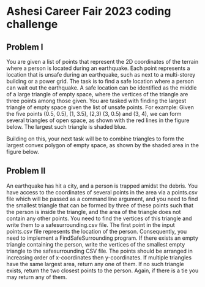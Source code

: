 # Ashesi Career Fair 2023 coding challenge


## Problem I
You are given a list of points that represent the 2D coordinates of the terrain where a person is located during an earthquake. Each point represents
a location that is unsafe during an earthquake, such as next to a multi-storey building or a power grid. The task is to find a safe location where a 
person can wait out the earthquake. A safe location can be identified as the middle of a large triangle of empty space, where the vertices of the 
triangle are three points among those given. You are tasked with finding the largest triangle of empty space given the list of unsafe points.
For example: Given the five points (0.5, 0.5), (1, 3.5), (2,3) (3, 0.5) and (3, 4), we can form several triangles of open space, as shown with the 
red lines in the figure below. The largest such triangle is shaded blue.

<insert image>

Building on this, your next task will be to combine triangles to form the largest convex polygon of empty space, as shown by the shaded area 
in the figure below.

<insert image>


## Problem II
An earthquake has hit a city, and a person is trapped amidst the debris. You have access to the coordinates of several points in the area via a points.csv 
file which will be passed as a command line argument, and you need to find the smallest triangle that can be formed by three of these points such that
the person is inside the triangle, and the area of the triangle does not contain any other points. You need to find the vertices of this triangle and 
write them to a safesurrounding.csv file. The first point in the input points.csv file represents the location of the person.
Consequently, you need to implement a FindSafeSurrounding program. If there exists an empty triangle containing the person, write the vertices of the 
smallest empty triangle to the safesurrounding CSV file. The points should be arranged in increasing order of x-coordinates then y-coordinates. If multiple
triangles have the same largest area, return any one of them. If no such triangle exists, return the two closest points to the person. Again, if 
there is a tie you may return any of them.
